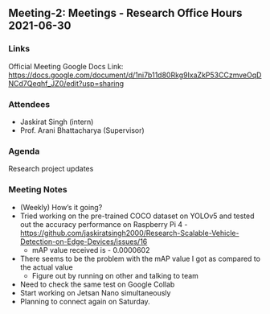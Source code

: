 ## Meeting-2: Meetings - Research Office Hours 2021-06-30

### Links
Official Meeting Google Docs Link: https://docs.google.com/document/d/1ni7b11d80Rkg9IxaZkP53CCzmveOqDNCd7Qeqhf_JZ0/edit?usp=sharing

### Attendees
* Jaskirat Singh (intern)
* Prof. Arani Bhattacharya (Supervisor)

### Agenda
Research project updates

### Meeting Notes
* (Weekly) How’s it going?
* Tried working on the pre-trained COCO dataset on YOLOv5 and tested out the accuracy performance on Raspberry Pi 4 - https://github.com/jaskiratsingh2000/Research-Scalable-Vehicle-Detection-on-Edge-Devices/issues/16
  * mAP value received is - 0.0000602
* There seems to be the problem with the mAP value I got as compared to the actual value
  * Figure out by running on other and talking to team
* Need to check the same test on Google Collab
* Start working on Jetsan Nano simultaneously 
* Planning to connect again on Saturday.

